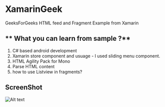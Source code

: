 # XamarinGeek
GeeksForGeeks HTML feed and Fragment Example from Xamarin

## ** What you can learn from sample ?**
1. C# based android development 
2. Xamarin store component and usuage - I used sliding menu component.
3. HTML Agility  Pack for Mono
4. Parse HTML content
5. how to use Listview in fragments?

## ScreenShot
![Alt text](https://cloud.githubusercontent.com/assets/4268434/7450685/a737f0b0-f1fc-11e4-81e7-532aca43a846.png )

## 




